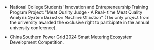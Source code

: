 - National College Students' Innovation and Entrepreneurship Training Program Project: "Meat Quality Judge - A Real- time Meat Quality Analysis System Based on Machine Olfaction" (The only project from the university awarded the exclusive right to participate in the annual university conference).

- China Southern Power Grid 2024 Smart Metering Ecosystem Development Competition.